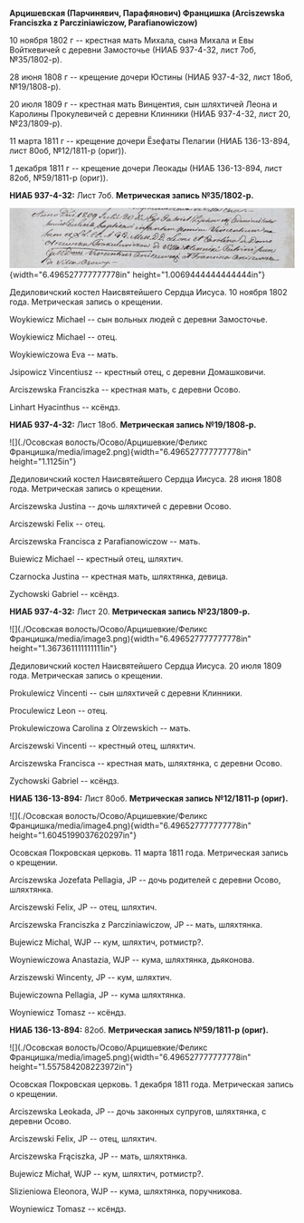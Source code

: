 **Арцишевская (Парчинявич, Парафянович) Францишка (Arciszewska
Franciszka z Parcziniawiczow, Parafianowiczow)**

10 ноября 1802 г -- крестная мать Михала, сына Михала и Евы Войткевичей
с деревни Замосточье (НИАБ 937-4-32, лист 7об, №35/1802-р).

28 июня 1808 г -- крещение дочери Юстины (НИАБ 937-4-32, лист 18об,
№19/1808-р).

20 июля 1809 г -- крестная мать Винцентия, сын шляхтичей Леона и
Каролины Прокулевичей с деревни Клинники (НИАБ 937-4-32, лист 20,
№23/1809-р).

11 марта 1811 г -- крещение дочери Ёзефаты Пелагии (НИАБ 136-13-894,
лист 80об, №12/1811-р (ориг)).

1 декабря 1811 г -- крещение дочери Леокады (НИАБ 136-13-894, лист 82об,
№59/1811-р (ориг)).

**НИАБ 937-4-32:** Лист 7об. **Метрическая запись №35/1802-р.**

![](./media/f35d13cfe91d1c37924ed6bec3d53fe11ac419c6.png){width="6.496527777777778in"
height="1.0069444444444444in"}

Дедиловичский костел Наисвятейшего Сердца Иисуса. 10 ноября 1802 года.
Метрическая запись о крещении.

Woykiewicz Michael -- сын вольных людей с деревни Замосточье.

Woykiewicz Michael -- отец.

Woykiewiczowa Eva -- мать.

Jsipowicz Vincentiusz -- крестный отец, с деревни Домашковичи.

Arciszewska Franciszka -- крестная мать, с деревни Осово.

Linhart Hyacinthus -- ксёндз.

**НИАБ 937-4-32:** Лист 18об. **Метрическая запись №19/1808-р.**

![](./Осовская волость/Осово/Арцишевкие/Феликс Францишка/media/image2.png){width="6.496527777777778in"
height="1.1125in"}

Дедиловичский костел Наисвятейшего Сердца Иисуса. 28 июня 1808 года.
Метрическая запись о крещении.

Arciszewska Justina -- дочь шляхтичей с деревни Осово.

Arciszewski Felix -- отец.

Arciszewska Francisca z Parafianowiczow -- мать.

Buiewicz Michael -- крестный отец, шляхтич.

Czarnocka Justina -- крестная мать, шляхтянка, девица.

Zychowski Gabriel -- ксёндз.

**НИАБ 937-4-32:** Лист 20. **Метрическая запись №23/1809-р.**

![](./Осовская волость/Осово/Арцишевкие/Феликс Францишка/media/image3.png){width="6.496527777777778in"
height="1.367361111111111in"}

Дедиловичский костел Наисвятейшего Сердца Иисуса. 20 июля 1809 года.
Метрическая запись о крещении.

Prokulewicz Vincenti -- сын шляхтичей с деревни Клинники.

Proculewicz Leon -- отец.

Prokulewiczowa Carolina z Olrzewskich -- мать.

Arciszewski Vincenti -- крестный отец, шляхтич.

Arciszewska Francisca -- крестная мать, шляхтянка, с деревни Осово.

Zychowski Gabriel -- ксёндз.

**НИАБ 136-13-894:** Лист 80об. **Метрическая запись №12/1811-р
(ориг).**

![](./Осовская волость/Осово/Арцишевкие/Феликс Францишка/media/image4.png){width="6.496527777777778in"
height="1.6045199037620297in"}

Осовская Покровская церковь. 11 марта 1811 года. Метрическая запись о
крещении.

Arciszewska Jozefata Pellagia, JP -- дочь родителей с деревни Осовo,
шляхтянка.

Arciszewski Felix, JP -- отец, шляхтич.

Arciszewska Franciszka z Parcziniawiczow, JP -- мать, шляхтянка.

Bujewicz Michal, WJP -- кум, шляхтич, ротмистр?.

Woyniewiczowa Anastazia, WJP -- кума, шляхтянка, дьяконова.

Arziszewski Wincenty, JP -- кум, шляхтич.

Bujewiczowna Pellagia, JP -- кума шляхтянка.

Woyniewicz Tomasz -- ксёндз.

**НИАБ 136-13-894:** 82об. **Метрическая запись №59/1811-р (ориг).**

![](./Осовская волость/Осово/Арцишевкие/Феликс Францишка/media/image5.png){width="6.496527777777778in"
height="1.557584208223972in"}

Осовская Покровская церковь. 1 декабря 1811 года. Метрическая запись о
крещении.

Arciszewska Leokada, JP -- дочь законных супругов, шляхтянка, с деревни
Осовo.

Arciszewski Felix, JP -- отец, шляхтич.

Arciszewska Frąciszka, JP -- мать, шляхтянка.

Bujewicz Michał, WJP -- кум, шляхтич, ротмистр?.

Slizieniowa Eleonora, WJP -- кума, шляхтянка, поручникова.

Woyniewicz Tomasz -- ксёндз.
